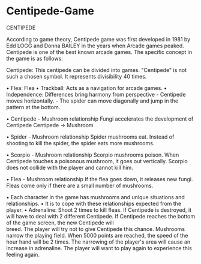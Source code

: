 # Centipede-Game

CENTIPEDE

According to game theory, Centipede game was first developed in 1981 by Edd LOGG and Donna BAILEY in the years when Arcade games peaked.
Centipede is one of the best known arcade games.
The specific concept in the game is as follows:

Centipede: This centipede can be divided into games. "Centipede" is not such a chosen symbol. It represents divisibility 40 times.

• Flea: Flea
• Trackball: Acts as a navigation for arcade games.
• Independence: Differences bring harmony from perspective
                          - Centipede moves horizontally.
                          - The spider can move diagonally and jump in the pattern at the bottom.

• Centipede - Mushroom relationship
Fungi accelerates the development of
Centipede Centipede -> Mushroom

• Spider - Mushroom relationship
Spider mushrooms eat.
Instead of shooting to kill the spider, the spider eats more mushrooms.

• Scorpio - Mushroom relationship
Scorpio mushrooms poison.
When Centipede touches a poisonous mushroom, it goes out vertically.
Scorpio does not collide with the player and cannot kill him.

• Flea - Mushroom relationship 
If the flea goes down, it releases new fungi.
Fleas come only if there are a small number of mushrooms.

• Each character in the game has mushrooms and unique situations and relationships.
• It is to cope with these relationships expected from the player.
• Adrenaline: Shoot 2 times to kill fleas.
                      If Centipede is destroyed, it will have to deal with 2 different Centipede.
                      If Centipede reaches the bottom of the game screen, the new Centipede will    
          breed.
          The player will try not to give Centipede this chance.
          Mushrooms narrow the playing field.
          When 5000 points are reached, the speed of the hour hand will be 2 times.
          The narrowing of the player's area will cause an increase in adrenaline.
          The player will want to play again to experience this feeling again.
